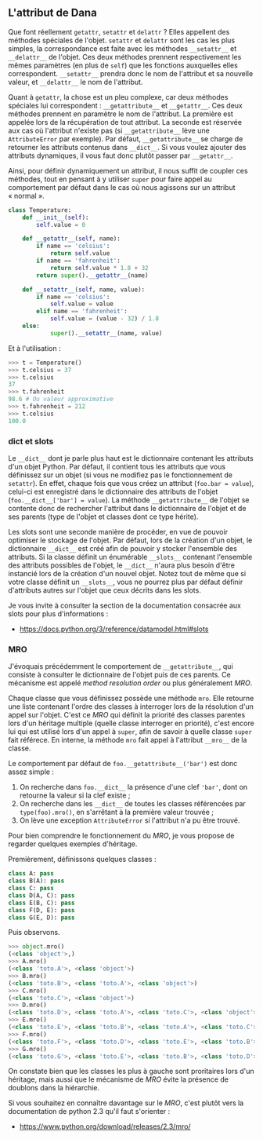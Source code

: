 ## L'attribut de Dana

Que font réellement `getattr`, `setattr` et `delattr` ? Elles appellent des méthodes spéciales de l'objet.
`setattr` et `delattr` sont les cas les plus simples, la correspondance est faite avec les méthodes `__setattr__` et `__delattr__` de l'objet. Ces deux méthodes prennent respectivement les mêmes paramètres (en plus de `self`) que les fonctions auxquelles elles correspondent. `__setattr__` prendra donc le nom de l'attribut et sa nouvelle valeur, et `__delattr__` le nom de l'attribut.

Quant à `getattr`, la chose est un pleu complexe, car deux méthodes spéciales lui correspondent : `__getattribute__` et `__getattr__`. Ces deux méthodes prennent en paramètre le nom de l'attribut.
La première est appelée lors de la récupération de tout attribut. La seconde est réservée aux cas où l'attribut n'existe pas (si `__getattribute__` lève une `AttributeError` par exemple).
Par défaut, `__getattribute__` se charge de retourner les attributs contenus dans `__dict__`. Si vous voulez ajouter des attributs dynamiques, il vous faut donc plutôt passer par `__getattr__`.

Ainsi, pour définir dynamiquement un attribut, il nous suffit de coupler ces méthodes, tout en pensant à y utiliser `super` pour faire appel au comportement par défaut dans le cas où nous agissons sur un attribut « normal ».

```python
class Temperature:
    def __init__(self):
        self.value = 0

    def __getattr__(self, name):
        if name == 'celsius':
            return self.value
        if name == 'fahrenheit':
            return self.value * 1.8 + 32
        return super().__getattr__(name)

    def __setattr__(self, name, value):
        if name == 'celsius':
            self.value = value
        elif name == 'fahrenheit':
            self.value = (value - 32) / 1.8
	else:
            super().__setattr__(name, value)
```

Et à l'utilisation :

```python
>>> t = Temperature()
>>> t.celsius = 37
>>> t.celsius
37
>>> t.fahrenheit
98.6 # Ou valeur approximative
>>> t.fahrenheit = 212
>>> t.celsius
100.0
```

### dict et slots

Le `__dict__` dont je parle plus haut est le dictionnaire contenant les attributs d'un objet Python. Par défaut, il contient tous les attributs que vous définissez sur un objet (si vous ne modifiez pas le fonctionnement de `setattr`).
En effet, chaque fois que vous créez un attribut (`foo.bar = value`), celui-ci est enregistré dans le dictionnaire des attributs de l'objet (`foo.__dict__['bar'] = value`). La méthode `__getattribute__` de l'objet se contente donc de rechercher l'attribut dans le dictionnaire de l'objet et de ses parents (type de l'objet et classes dont ce type hérite).

Les slots sont une seconde manière de procéder, en vue de pouvoir optimiser le stockage de l'objet. Par défaut, lors de la création d'un objet, le dictionnaire `__dict__` est créé afin de pouvoir y stocker l'ensemble des attributs. Si la classe définit un énumérable `__slots__` contenant l'ensemble des attributs possibles de l'objet, le `__dict__` n'aura plus besoin d'être instancié lors de la création d'un nouvel objet.
Notez tout de même que si votre classe définit un `__slots__`, vous ne pourrez plus par défaut définir d'attributs autres sur l'objet que ceux décrits dans les slots.

Je vous invite à consulter la section de la documentation consacrée aux slots pour plus d'informations :

* <https://docs.python.org/3/reference/datamodel.html#slots>

### MRO

J'évoquais précédemment le comportement de `__getattribute__`, qui consiste à consulter le dictionnaire de l'objet puis de ces parents. Ce mécanisme est appelé *method resolution order* ou plus généralement *MRO*.

Chaque classe que vous définissez possède une méthode `mro`. Elle retourne une liste contenant l'ordre des classes à interroger lors de la résolution d'un appel sur l'objet.
C'est ce *MRO* qui définit la priorité des classes parentes lors d'un héritage multiple (quelle classe interroger en priorité), c'est encore lui qui est utilisé lors d'un appel à `super`, afin de savoir à quelle classe `super` fait référece.
En interne, la méthode `mro` fait appel à l'attribut `__mro__` de la classe.

Le comportement par défaut de `foo.__getattribute__('bar')` est donc assez simple :
1. On recherche dans `foo.__dict__` la présence d'une clef `'bar'`, dont on retourne la valeur si la clef existe ;
2. On recherche dans les `__dict__` de toutes les classes référencées par `type(foo).mro()`, en s'arrêtant à la première valeur trouvée ;
3. On lève une exception `AttributeError` si l'attribut n'a pu être trouvé.

Pour bien comprendre le fonctionnement du *MRO*, je vous propose de regarder quelques exemples d'héritage.

Premièrement, définissons quelques classes :

```python
class A: pass
class B(A): pass
class C: pass
class D(A, C): pass
class E(B, C): pass
class F(D, E): pass
class G(E, D): pass
```

Puis observons.

```python
>>> object.mro()
(<class 'object'>,)
>>> A.mro()
(<class 'toto.A'>, <class 'object'>)
>>> B.mro()
(<class 'toto.B'>, <class 'toto.A'>, <class 'object'>)
>>> C.mro()
(<class 'toto.C'>, <class 'object'>)
>>> D.mro()
(<class 'toto.D'>, <class 'toto.A'>, <class 'toto.C'>, <class 'object'>)
>>> E.mro()
(<class 'toto.E'>, <class 'toto.B'>, <class 'toto.A'>, <class 'toto.C'>, <class 'object'>)
>>> F.mro()
(<class 'toto.F'>, <class 'toto.D'>, <class 'toto.E'>, <class 'toto.B'>, <class 'toto.A'>, <class 'toto.C'>, <class 'object'>)
>>> G.mro()
(<class 'toto.G'>, <class 'toto.E'>, <class 'toto.B'>, <class 'toto.D'>, <class 'toto.A'>, <class 'toto.C'>, <class 'object'>)
```

On constate bien que les classes les plus à gauche sont proritaires lors d'un héritage, mais aussi que le mécanisme de *MRO* évite la présence de doublons dans la hiérarchie.

Si vous souhaitez en connaître davantage sur le *MRO*, c'est plutôt vers la documentation de python 2.3 qu'il faut s'orienter :

* <https://www.python.org/download/releases/2.3/mro/>
